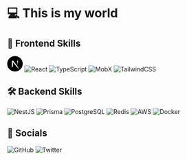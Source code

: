 # 💻 This is my world

## 🚀 Frontend Skills

<p align="left">
  <img src="https://raw.githubusercontent.com/devicons/devicon/master/icons/nextjs/nextjs-original.svg" width="36" height="36" alt="NextJs" />
  <img src="https://cdn.jsdelivr.net/gh/devicons/devicon/icons/react/react-original.svg" width="36" height="36" alt="React" />
  <img src="https://cdn.jsdelivr.net/gh/devicons/devicon/icons/typescript/typescript-original.svg" width="36" height="36" alt="TypeScript" />
  <img src="https://mobx.js.org/assets/mobx.png" width="36" height="36" alt="MobX" />
  <img src="https://tailwindcss.com/_next/static/media/tailwindcss-mark.d52e9897.svg" width="36" height="36" alt="TailwindCSS" />
</p>

## 🛠 Backend Skills

<p align="left">
  <img src="https://upload.wikimedia.org/wikipedia/commons/thumb/a/a8/NestJS.svg/1242px-NestJS.svg.png?20221211225055" width="36" height="36" alt="NestJS" />
  <img src="https://cdn.jsdelivr.net/gh/devicons/devicon/icons/prisma/prisma-original.svg" width="36" height="36" alt="Prisma" />
  <img src="https://cdn.jsdelivr.net/gh/devicons/devicon/icons/postgresql/postgresql-original.svg" width="36" height="36" alt="PostgreSQL" />
  <img src="https://cdn.jsdelivr.net/gh/devicons/devicon/icons/redis/redis-original.svg" width="36" height="36" alt="Redis" />
  <img src="https://www.logo.wine/a/logo/Amazon_Web_Services/Amazon_Web_Services-Logo.wine.svg" width="36" height="36" alt="AWS" />
  <img src="https://cdn.worldvectorlogo.com/logos/docker-4.svg" width="36" height="36" alt="Docker" />
</p>

## 🔗 Socials

<p align="left">
  <img src="https://cdn.jsdelivr.net/gh/devicons/devicon/icons/github/github-original.svg" width="32" height="32" alt="GitHub" />
  <img src="https://cdn.jsdelivr.net/gh/devicons/devicon/icons/twitter/twitter-original.svg" width="32" height="32" alt="Twitter" />
</p>
